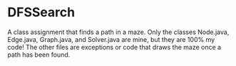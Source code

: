 # DFSSearch
 A class assignment that finds a path in a maze. Only the classes Node.java, Edge.java, Graph.java, and Solver.java are mine, but they are 100% my code! The other files are exceptions or code that draws the maze once a path has been found.
